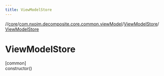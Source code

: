 ```yaml
---
title: ViewModelStore
---
```

//[core](../../../index.html)/[com.nxoim.decomposite.core.common.viewModel](../index.html)/[ViewModelStore](index.html)/[ViewModelStore](-view-model-store.html)



# ViewModelStore



[common]\
constructor()




